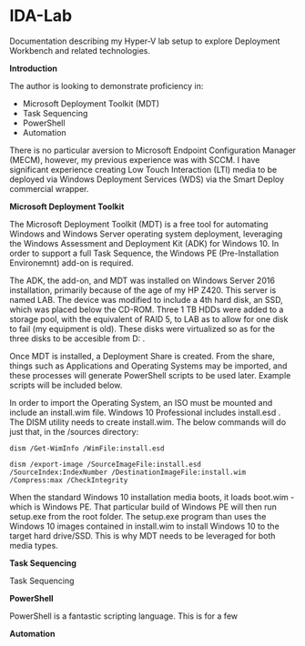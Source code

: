 # IDA-Lab
Documentation describing my Hyper-V lab setup to explore Deployment Workbench and related technologies.

**Introduction**

The author is looking to demonstrate proficiency in:
  - Microsoft Deployment Toolkit (MDT)
  - Task Sequencing 
  - PowerShell
  - Automation
  
There is no particular aversion to Microsoft Endpoint Configuration Manager (MECM), however, my previous experience was with SCCM. I have significant experience creating Low Touch Interaction (LTI) media to be deployed via Windows Deployment Services (WDS) via the Smart Deploy commercial wrapper.
  
**Microsoft Deployment Toolkit**

The Microsoft Deployment Toolkit (MDT) is a free tool for automating Windows and Windows Server operating system deployment, leveraging the Windows Assessment and Deployment Kit (ADK) for Windows 10. In order to support a full Task Sequence, the  Windows PE (Pre-Installation Environemnt) add-on is required.

The ADK, the add-on, and MDT was installed on Windows Server 2016 installation, primarily because of the age of my HP Z420. This server is named LAB. The device was modified to include a 4th hard disk, an SSD, which was placed below the CD-ROM. Three 1 TB HDDs were added to a storage pool, with the equivalent of RAID 5, to LAB as to allow for one disk to fail (my equipment is old). These disks were virtualized so as for the three disks to be accesible from D: .  

Once MDT is installed, a Deployment Share is created. From the share, things such as Applications and Operating Systems may be imported, and these processes will generate PowerShell scripts to be used later. Example scripts will be included below.

In order to import the Operating System, an ISO must be mounted and include an install.wim file. Windows 10 Professional includes install.esd . The DISM utility needs to create install.wim. The below commands will do just that, in the /sources directory:

  ```dism /Get-WimInfo /WimFile:install.esd```

  ```dism /export-image /SourceImageFile:install.esd /SourceIndex:IndexNumber /DestinationImageFile:install.wim /Compress:max /CheckIntegrity```

When the standard Windows 10 installation media boots, it loads boot.wim - which is Windows PE. That particular build of Windows PE will then run setup.exe from the root folder. The setup.exe program than uses the Windows 10 images contained in install.wim to install Windows 10 to the target hard drive/SSD. This is why MDT needs to be leveraged for both media types.

**Task Sequencing**

Task Sequencing 

**PowerShell** 

PowerShell is a fantastic scripting language. This is for a few 

**Automation**
